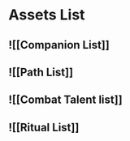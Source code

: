 ---
---
# Assets List
## ![[Companion List]]
## ![[Path List]]
## ![[Combat Talent list]]
## ![[Ritual List]]